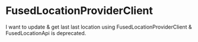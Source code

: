 # FusedLocationProviderClient
I want to update &amp; get last last location using FusedLocationProviderClient &amp; FusedLocationApi is deprecated.
